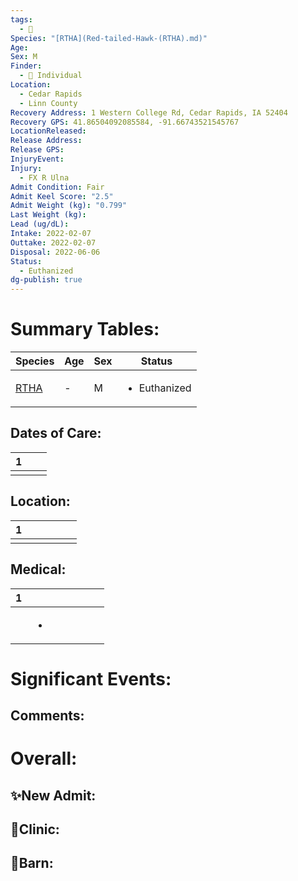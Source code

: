 ```yaml
---
tags:
  - 🦅
Species: "[RTHA](Red-tailed-Hawk-(RTHA).md)"
Age: 
Sex: M
Finder:
  - 🧑 Individual
Location:
  - Cedar Rapids
  - Linn County
Recovery Address: 1 Western College Rd, Cedar Rapids, IA 52404
Recovery GPS: 41.86504092085584, -91.66743521545767
LocationReleased: 
Release Address: 
Release GPS: 
InjuryEvent: 
Injury:
  - FX R Ulna
Admit Condition: Fair
Admit Keel Score: "2.5"
Admit Weight (kg): "0.799"
Last Weight (kg): 
Lead (ug/dL): 
Intake: 2022-02-07
Outtake: 2022-02-07
Disposal: 2022-06-06
Status:
  - Euthanized
dg-publish: true
---
```


# Summary Tables:

| Species                                                | Age | Sex | Status                       |
| ------------------------------------------------------ | --- | --- | ---------------------------- |
| [RTHA](./Species/Red-tailed-Hawk-(RTHA).md) | \-  | M   | <ul><li>Euthanized</li></ul> |


## Dates of Care:

<div><table class="dataview table-view-table"><thead class="table-view-thead"><tr class="table-view-tr-header"><th class="table-view-th"><span></span><span class="dataview small-text">1</span></th><th class="table-view-th"><span></span></th><th class="table-view-th"><span></span></th></tr></thead><tbody class="table-view-tbody"><tr><td><span></span></td><td><span></span></td><td><span></span></td></tr></tbody></table></div>

## Location:
<div><table class="dataview table-view-table"><thead class="table-view-thead"><tr class="table-view-tr-header"><th class="table-view-th"><span></span><span class="dataview small-text">1</span></th><th class="table-view-th"><span></span></th><th class="table-view-th"><span></span></th><th class="table-view-th"><span></span></th><th class="table-view-th"><span></span></th><th class="table-view-th"><span></span></th></tr></thead><tbody class="table-view-tbody"><tr><td><span></span></td><td><span></span></td><td><span></span></td><td><span></span></td><td><span></span></td><td><span></span></td></tr></tbody></table></div>

## Medical:

<div><table class="dataview table-view-table"><thead class="table-view-thead"><tr class="table-view-tr-header"><th class="table-view-th"><span></span><span class="dataview small-text">1</span></th><th class="table-view-th"><span></span></th><th class="table-view-th"><span></span></th><th class="table-view-th"><span></span></th><th class="table-view-th"><span></span></th><th class="table-view-th"><span></span></th><th class="table-view-th"><span></span></th></tr></thead><tbody class="table-view-tbody"><tr><td><span></span></td><td><ul class="dataview dataview-ul dataview-result-list-ul"><li class="dataview-result-list-li"><span></span></li></ul></td><td><span></span></td><td><span></span></td><td><span></span></td><td><span></span></td><td><span></span></td></tr></tbody></table></div>

# Significant Events:


## Comments:


# Overall:

## ✨New Admit:



## 🏥Clinic:



## 🏡Barn:


